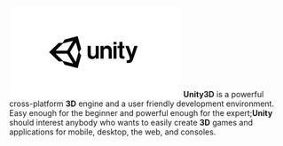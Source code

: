  
 ![abc](Images/DW5a963922d2f2b83b4ce3e9c6_5b6cb74c9b34ee9b94ed2223.png) 
 __Unity3D__ is a powerful cross-platform __3D__ engine and a user friendly development environment. Easy enough for the beginner and powerful enough for the expert;__Unity__ should interest anybody who wants to easily create __3D__ games and applications for mobile, desktop, the web, and consoles. 
 
 
 
